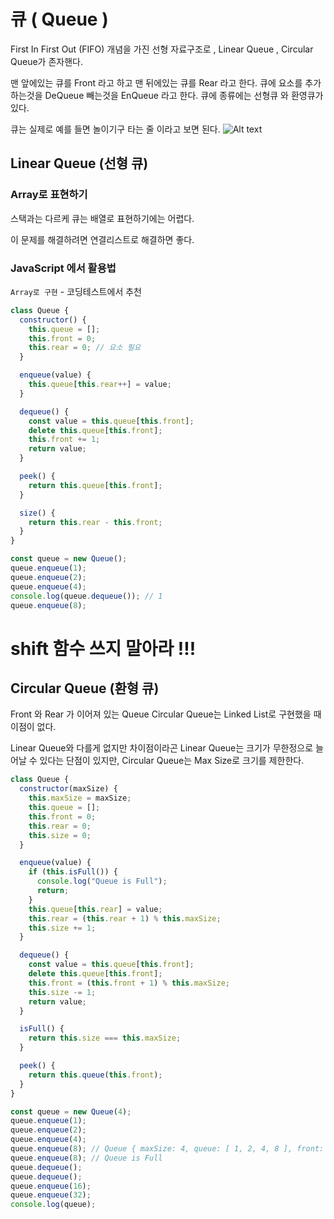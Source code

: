 # 큐 ( Queue )

First In First Out (FIFO)
개념을 가진 선형 자료구조로 , Linear Queue , Circular Queue가 존자핸다.

맨 앞에있는 큐를 Front 라고 하고 맨 뒤에있는 큐를 Rear 라고 한다.
큐에 요소를 추가하는것을 DeQueue 빼는것을 EnQueue 라고 한다.
큐에 종류에는 선형큐 와 환영큐가 있다.

큐는 실제로 예를 들면 놀이기구 타는 줄 이라고 보면 된다.
![Alt text](/assets/image.png)

## Linear Queue (선형 큐)

### Array로 표현하기

스택과는 다르케 큐는 배열로 표현하기에는 어렵다.

이 문제를 해결하려면 연결리스트로 해결하면 좋다.

### JavaScript 에서 활용법

`Array로 구현` - 코딩테스트에서 추천

```js
class Queue {
  constructor() {
    this.queue = [];
    this.front = 0;
    this.rear = 0; // 요소 필요
  }

  enqueue(value) {
    this.queue[this.rear++] = value;
  }

  dequeue() {
    const value = this.queue[this.front];
    delete this.queue[this.front];
    this.front += 1;
    return value;
  }

  peek() {
    return this.queue[this.front];
  }

  size() {
    return this.rear - this.front;
  }
}

const queue = new Queue();
queue.enqueue(1);
queue.enqueue(2);
queue.enqueue(4);
console.log(queue.dequeue()); // 1
queue.enqueue(8);
```

# shift 함수 쓰지 말아라 !!!

## Circular Queue (환형 큐)

Front 와 Rear 가 이어져 있는 Queue
Circular Queue는 Linked List로 구현했을 때 이점이 없다.

Linear Queue와 다를게 없지만 차이점이라곤 Linear Queue는 크기가 무한정으로 늘어날 수 있다는 단점이 있지만, Circular Queue는 Max Size로 크기를 제한한다.

```js
class Queue {
  constructor(maxSize) {
    this.maxSize = maxSize;
    this.queue = [];
    this.front = 0;
    this.rear = 0;
    this.size = 0;
  }

  enqueue(value) {
    if (this.isFull()) {
      console.log("Queue is Full");
      return;
    }
    this.queue[this.rear] = value;
    this.rear = (this.rear + 1) % this.maxSize;
    this.size += 1;
  }

  dequeue() {
    const value = this.queue[this.front];
    delete this.queue[this.front];
    this.front = (this.front + 1) % this.maxSize;
    this.size -= 1;
    return value;
  }

  isFull() {
    return this.size === this.maxSize;
  }

  peek() {
    return this.queue(this.front);
  }
}

const queue = new Queue(4);
queue.enqueue(1);
queue.enqueue(2);
queue.enqueue(4);
queue.enqueue(8); // Queue { maxSize: 4, queue: [ 1, 2, 4, 8 ], front: 0, rear: 0, size: 4 }
queue.enqueue(8); // Queue is Full
queue.dequeue();
queue.dequeue();
queue.enqueue(16);
queue.enqueue(32);
console.log(queue);
```
